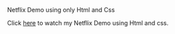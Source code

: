 Netflix Demo using only Html and Css

Click [here](https://netflix-demo-sage.vercel.app) to watch my Netflix Demo using Html and css.
